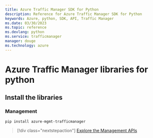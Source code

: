 ```yaml
---
title: Azure Traffic Manager SDK for Python
description: Reference for Azure Traffic Manager SDK for Python
keywords: Azure, python, SDK, API, Traffic Manager
ms.date: 03/30/2023
ms.topic: reference
ms.devlang: python
ms.service: trafficmanager
manager: douge
ms.technology: azure
---
```

# Azure Traffic Manager libraries for python

## Install the libraries

### Management

```bash
pip install azure-mgmt-trafficmanager
```

> [!div class="nextstepaction"]
> [Explore the Management APIs](/python/api/azure-mgmt-trafficmanager)

